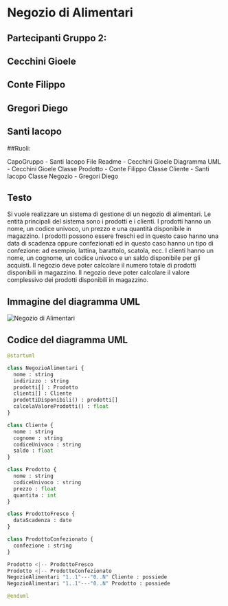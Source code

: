 # Negozio di Alimentari

## Partecipanti Gruppo 2:

## Cecchini Gioele

## Conte Filippo

## Gregori Diego 

## Santi Iacopo

##Ruoli:

  CapoGruppo - Santi Iacopo
  File Readme - Cecchini Gioele
  Diagramma UML - Cecchini Gioele
  Classe Prodotto - Conte Filippo
  Classe Cliente - Santi Iacopo
  Classe Negozio - Gregori Diego

## Testo
Si vuole realizzare un sistema di gestione di un negozio di alimentari. 
Le entità principali del sistema sono i prodotti e i clienti. 
I prodotti hanno un nome, un codice univoco, un prezzo e una quantità disponibile in magazzino. I prodotti possono essere freschi ed in questo caso hanno una data di scadenza oppure confezionati ed in questo caso hanno un tipo di confezione: ad esempio, lattina, barattolo, scatola, ecc.
I clienti hanno un nome, un cognome, un codice univoco e un saldo disponibile per gli acquisti.
Il negozio deve poter calcolare il numero totale di prodotti disponibili in magazzino.
Il negozio deve poter calcolare il valore complessivo dei prodotti disponibili in magazzino.


## Immagine del diagramma UML
![Negozio di Alimentari](https://github.com/GioeleCecchinii/negozio_di_alimentari_gruppo_2/blob/main/Negozio_di_Alimentari.svg)


## Codice del diagramma UML

``` python
@startuml

class NegozioAlimentari {
  nome : string
  indirizzo : string
  prodotti[] : Prodotto
  clienti[] : Cliente
  prodottiDisponibili() : prodotti[]
  calcolaValoreProdotti() : float
}

class Cliente {
  nome : string  
  cognome : string
  codiceUnivoco : string
  saldo : float
}

class Prodotto {
  nome : string
  codiceUnivoco : string
  prezzo : float
  quantita : int
}

class ProdottoFresco {
  dataScadenza : date
}

class ProdottoConfezionato {
  confezione : string
}

Prodotto <|-- ProdottoFresco 
Prodotto <|-- ProdottoConfezionato 
NegozioAlimentari "1..1"---"0..N" Cliente : possiede 
NegozioAlimentari "1..1"---"0..N" Prodotto : possiede

@enduml
```
